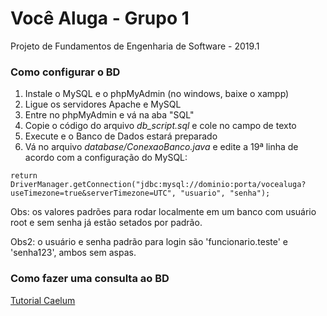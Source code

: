 # Você Aluga - Grupo 1
Projeto de Fundamentos de Engenharia de Software - 2019.1

### Como configurar o BD

1. Instale o MySQL e o phpMyAdmin (no windows, baixe o xampp)
2. Ligue os servidores Apache e MySQL
3. Entre no phpMyAdmin e vá na aba "SQL"
4. Copie o código do arquivo *db_script.sql* e cole no campo de texto
5. Execute e o Banco de Dados estará preparado
6. Vá no arquivo *database/ConexaoBanco.java* e edite a 19ª linha de acordo com a configuração do MySQL: 

`return DriverManager.getConnection("jdbc:mysql://dominio:porta/vocealuga?useTimezone=true&serverTimezone=UTC", "usuario", "senha");`

Obs: os valores padrões para rodar localmente em um banco com usuário root e sem senha já estão setados por padrão.

Obs2: o usuário e senha padrão para login são 'funcionario.teste' e 'senha123', ambos sem aspas.

### Como fazer uma consulta ao BD

[Tutorial Caelum](https://www.caelum.com.br/apostila-java-web/bancos-de-dados-e-jdbc/)
